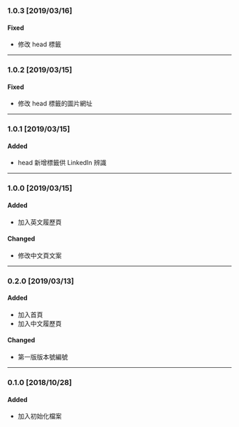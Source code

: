 ### 1.0.3 [2019/03/16]

#### Fixed
- 修改 head 標籤

---

### 1.0.2 [2019/03/15]

#### Fixed
- 修改 head 標籤的圖片網址

---

### 1.0.1 [2019/03/15]

#### Added
- head 新增標籤供 LinkedIn 辨識

---

### 1.0.0 [2019/03/15]

#### Added
- 加入英文履歷頁

#### Changed
- 修改中文頁文案

---

### 0.2.0 [2019/03/13]

#### Added
- 加入首頁
- 加入中文履歷頁

#### Changed
- 第一版版本號編號

---

### 0.1.0 [2018/10/28]

#### Added
- 加入初始化檔案